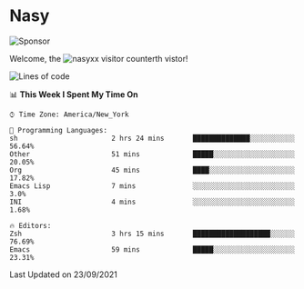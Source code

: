 # Nasy

<!--
<p align="center">
<img height="200" src="https://github-readme-stats.vercel.app/api?username=nasyxx&count_private=true&show_icons=true&theme=dracula&include_all_commits=true"/>
<img height="200" src="https://github-readme-stats.vercel.app/api/top-langs/?username=nasyxx&theme=dracula&hide=html,jupyter+notebook&count_private=true&show_icons=true"/>
</p>

  
----------------
-->

![Sponsor](https://img.shields.io/static/v1.svg?label=Sponsor&message=%E2%9D%A4&logo=GitHub&style=flat&color=pink)
 
Welcome, the ![nasyxx visitor counter](https://count.getloli.com/get/@nasyxx?theme=rule34)th vistor!
 
<!--START_SECTION:waka-->
![Lines of code](https://img.shields.io/badge/From%20Hello%20World%20I%27ve%20Written-5.4%20million%20lines%20of%20code-blue)

📊 **This Week I Spent My Time On** 

```text
⌚︎ Time Zone: America/New_York

💬 Programming Languages: 
sh                       2 hrs 24 mins       ██████████████░░░░░░░░░░░   56.64% 
Other                    51 mins             █████░░░░░░░░░░░░░░░░░░░░   20.05% 
Org                      45 mins             ████░░░░░░░░░░░░░░░░░░░░░   17.82% 
Emacs Lisp               7 mins              ░░░░░░░░░░░░░░░░░░░░░░░░░   3.0% 
INI                      4 mins              ░░░░░░░░░░░░░░░░░░░░░░░░░   1.68%

🔥 Editors: 
Zsh                      3 hrs 15 mins       ███████████████████░░░░░░   76.69% 
Emacs                    59 mins             █████░░░░░░░░░░░░░░░░░░░░   23.31%

```


 Last Updated on 23/09/2021
<!--END_SECTION:waka-->

<!-- ![visitors](https://visitor-badge.laobi.icu/badge?page_id=nasyxx.nasyxx) -->
